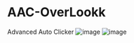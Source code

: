 # AAC-OverLookk
Advanced Auto Clicker
![image](https://github.com/user-attachments/assets/82e2e369-23c7-4698-8e71-bffa754a25b2)
![image](https://github.com/user-attachments/assets/b3f65c3f-8792-4df3-83ca-7fd3fb310a8c)
